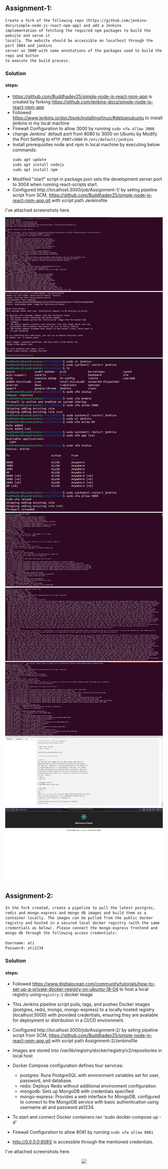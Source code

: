 ## Assignment-1:
```
Create a fork of the following repo (https://github.com/jenkins-docs/simple-node-js-react-npm-app) and add a Jenkins
implementation of fetching the required npm packages to build the website and serve it
locally. The website should be accessible on localhost through the port 3004 and jenkins
server on 3000 with some annotations of the packages used to build the repo and button
to execute the build process.
```
### Solution

#### steps:
  - https://github.com/Buddhadev25/simple-node-js-react-npm-app is created by forking https://github.com/jenkins-docs/simple-node-js-react-npm-app
  - Followed https://www.jenkins.io/doc/book/installing/linux/#debianubuntu to install jenkins in my local machine
  - Firewall Configuration to allow 3000 by running `sudo ufw allow 3000`
  - change Jenkins' default port from 8080 to 3000 on Ubuntu by Modify the Port Setting to `HTTP_PORT=3000` in `/etc/default/jenkins`
  - Install prerequisites node and npm in local machine by executing below commands:
    ```
    sudo apt update
    sudo apt install nodejs
    sudo apt install npm
    ```
  - Modified "start" script in package.json sets the development server port to 3004 when running react-scripts start.
  - Configured http://localhost:3000/job/Assignment-1/ by seting pipeline script from SCM, https://github.com/Buddhadev25/simple-node-js-react-npm-app.git with script path Jenkinsfile

  I've attached screenshots here. 

<p align="center">
  <img src="./Assignment-1/Images/A1.png">
  <img src="./Assignment-1/Images/A2.png">
  <img src="./Assignment-1/Images/A3.png">
  <img src="./Assignment-1/Images/A4.png">
  <img src="./Assignment-1/Images/A5.png">
  <img src="./Assignment-1/Images/A6.png">
  <img src="./Assignment-1/Images/A7.png">
  <img src="./Assignment-1/Images/A8.png">
</p>

## Assignment-2:

```
In the fork created, create a pipeline to pull the latest postgres, redis and mongo-express and mongo db images and build them as a container locally. The images can be pulled from the public docker registry and hosted in a secured local docker registry (with the same credentials as below). Please connect the mongo-express frontend and mongo db through the following access credentials:

Username: ati
Password: ati1234
```
### Solution

#### steps:
  - Followed https://www.digitalocean.com/community/tutorials/how-to-set-up-a-private-docker-registry-on-ubuntu-18-04 to host a local registry using`registry:2` docker image
  - This Jenkins pipeline script pulls, tags, and pushes Docker images (postgres, redis, mongo, mongo-express) to a locally hosted registry (localhost:5000) with provided credentials, ensuring they are available for deployment or distribution in a CI/CD environment.
  - Configured http://localhost:3000/job/Assignment-2/ by seting pipeline script from SCM, https://github.com/Buddhadev25/simple-node-js-react-npm-app.git with script path Assignment-2/Jenkinsfile
  - Images are stored into /var/lib/registry/docker/registry/v2/repositories in local host
  - Docker Compose configuration defines four services:

    - postgres: Runs PostgreSQL with environment variables set for user, password, and database.
    - redis: Deploys Redis without additional environment configuration.
    - mongodb: Sets up MongoDB with credentials specified
    - mongo-express: Provides a web interface for MongoDB, configured to connect to the MongoDB service with basic authentication using username ati and password ati1234.
  - To start and connect Docker containers ran 'sudo docker-compose up -d'
  - Firewall Configuration to allow 8081 by running `sudo ufw allow 8081`
  - http://0.0.0.0:8081/ is accessible through the mentioned credentials. 

I've attached screenshots here. 

<p align="center">
  <img src="./Assignment-1/Screenshot from 2024-06-23 17-57-50.png">

</p>
